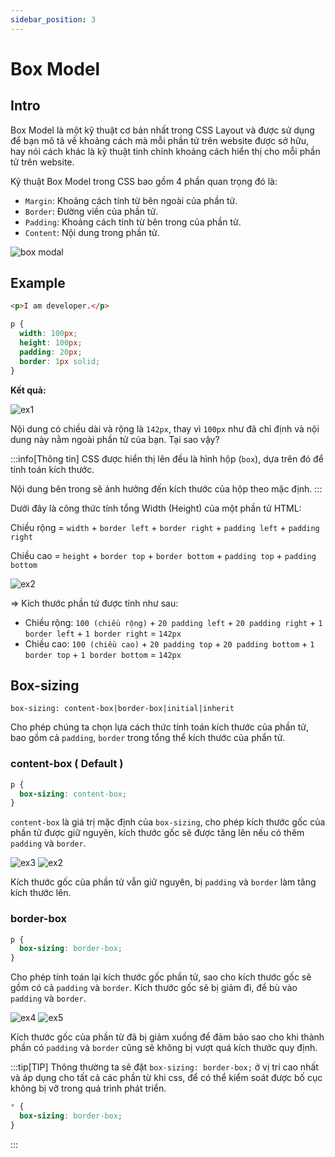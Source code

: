 ```yaml
---
sidebar_position: 3
---
```


# Box Model

## Intro

Box Model là một kỹ thuật cơ bản nhất trong CSS Layout và được sử dụng để bạn mô tả về khoảng cách mà mỗi phần tử trên website được sở hữu, hay nói cách khác là kỹ thuật tinh chỉnh khoảng cách hiển thị cho mỗi phần tử trên website.

Kỹ thuật Box Model trong CSS bao gồm 4 phần quan trọng đó là:

- `Margin`: Khoảng cách tính từ bên ngoài của phần tử.
- `Border`: Đường viền của phần tử.
- `Padding`: Khoảng cách tính từ bên trong của phần tử.
- `Content`: Nội dung trong phần tử.

![box modal](../images//box_model.png)

## Example

```html title="Example"
<p>I am developer.</p>
```

```css title="Example"
p {
  width: 100px;
  height: 100px;
  padding: 20px;
  border: 1px solid;
}
```

**Kết quả:**

![ex1](../images/ex1.png)

Nội dung có chiều dài và rộng là `142px`, thay vì `100px` như đã chỉ định và nội dung này nằm ngoài phần tử của bạn. Tại sao vậy?

:::info[Thông tin]
CSS được hiển thị lên đều là hình hộp (`box`), dựa trên đó để tính toán kích thước.

Nội dung bên trong sẽ ảnh hưởng đến kích thước của hộp theo mặc định.
:::

Dưới đây là công thức tính tổng Width (Height) của một phần tử HTML:

Chiều rộng = `width` + `border left` + `border right` + `padding left` + `padding right`

Chiều cao = `height` + `border top` + `border bottom` + `padding top` + `padding bottom`

![ex2](../images/ex2.png)

=> Kích thước phần tử được tính như sau:

- Chiều rộng: `100 (chiều rộng)` + `20 padding left` + `20 padding right` + `1 border left` + `1 border right` = `142px`
- Chiều cao: `100 (chiều cao)` + `20 padding top` + `20 padding bottom` + `1 border top` + `1 border bottom` = `142px`

## Box-sizing

`box-sizing: content-box|border-box|initial|inherit`

Cho phép chúng ta chọn lựa cách thức tính toán kích thước của phần tử, bao gồm cả `padding`, `border` trong tổng thể kích thước của phẩn tử.

### content-box ( Default )

```css title="Example"
p {
  box-sizing: content-box;
}
```

`content-box` là giá trị mặc định của `box-sizing`, cho phép kích thước gốc của phần tử được giữ nguyên, kích thước gốc sẽ được tăng lên nếu có thêm `padding` và `border`.

![ex3](../images/ex3.png)
![ex2](../images/ex2.png)

Kích thước gốc của phần tử vẫn giữ nguyên, bị `padding` và `border` làm tăng kích thước lên.

### border-box

```css title="Example"
p {
  box-sizing: border-box;
}
```

Cho phép tính toán lại kích thước gốc phần tử, sao cho kích thước gốc sẽ gồm có cả `padding` và `border`. Kích thước gốc sẽ bị giảm đi, để bù vào `padding` và `border`.

![ex4](../images/ex4.png)
![ex5](../images/ex5.png)

Kích thước gốc của phần từ đã bị giảm xuống để đảm bảo sao cho khi thành phần có `padding` và `border` cũng sẽ không bị vượt quá kích thước quy định.

:::tip[TIP]
Thông thường ta sẽ đặt `box-sizing: border-box;` ở vị trí cao nhất và áp dụng cho tất cả các phần từ khi css, để có thể kiểm soát được bố cục không bị vỡ trong quá trình phát triển.

```css
* {
  box-sizing: border-box;
}
```

:::
